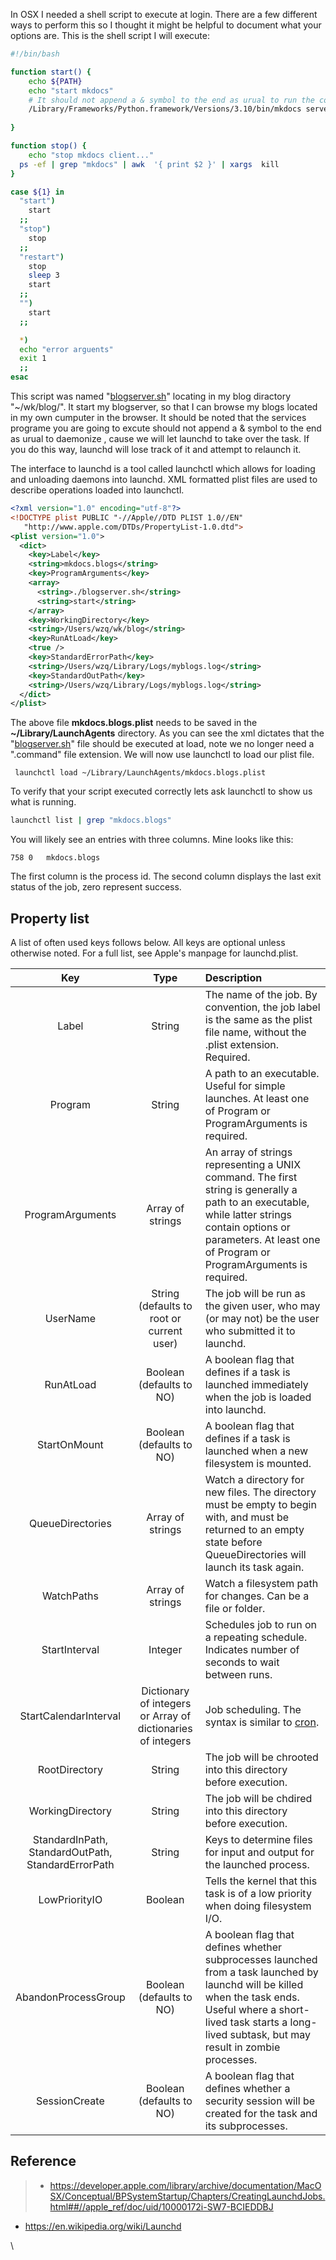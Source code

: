In OSX I needed a shell script to execute at login. There are a few different ways to perform this so I thought it might be helpful to document what your options are. This is the shell script I will execute:

```bash
#!/bin/bash

function start() {
	echo ${PATH}
	echo "start mkdocs"
	# It should not append a & symbol to the end as urual to run the command in the background, cause we will let launch to take over the task.
	/Library/Frameworks/Python.framework/Versions/3.10/bin/mkdocs serve 
	 
}

function stop() {
	echo "stop mkdocs client..."
  ps -ef | grep "mkdocs" | awk  '{ print $2 }' | xargs  kill 
}

case ${1} in
  "start")
	start
  ;;
  "stop")
 	stop	
  ;;
  "restart")
	stop
	sleep 3
	start
  ;;
  "")
	start	
  ;;

  *)
  echo "error arguents"
  exit 1
  ;;
esac
```

This script  was named "[blogserver.sh](http://blogserver.sh)" locating in my blog diractory "\~/wk/blog/". It start my blogserver, so that I can browse my blogs located in my own cumputer in the browser. It should be noted that the services programe you are going to excute should not append a & symbol to the end as urual to daemonize , cause we will let launchd to take over the task. If you do this way, launchd will lose track of it and attempt to relaunch it.

The interface to launchd is a tool called launchctl which allows for loading and unloading daemons into launchd. XML formatted plist files are used to describe operations loaded into launchctl.

```xml
<?xml version="1.0" encoding="utf-8"?>
<!DOCTYPE plist PUBLIC "-//Apple//DTD PLIST 1.0//EN"
   "http://www.apple.com/DTDs/PropertyList-1.0.dtd">
<plist version="1.0">
  <dict>
    <key>Label</key>
    <string>mkdocs.blogs</string>
    <key>ProgramArguments</key>
    <array>
      <string>./blogserver.sh</string>
      <string>start</string>
    </array>
    <key>WorkingDirectory</key>
    <string>/Users/wzq/wk/blog</string>
    <key>RunAtLoad</key>
    <true />
    <key>StandardErrorPath</key>
    <string>/Users/wzq/Library/Logs/myblogs.log</string>
    <key>StandardOutPath</key>
    <string>/Users/wzq/Library/Logs/myblogs.log</string>
  </dict>
</plist>
```

The above file **mkdocs.blogs.plist** needs to be saved in the **~/Library/LaunchAgents** directory. As you can see the xml dictates that the "[blogserver.sh](http://blogserver.sh)" file should be executed at load, note we no longer need a ".command" file extension. We will now use launchctl to load our plist file.

```
 launchctl load ~/Library/LaunchAgents/mkdocs.blogs.plist
```

To verify that your script executed correctly lets ask launchctl to show us what is running.

```bash
launchctl list | grep "mkdocs.blogs"
```

You will likely see an entries with three columns. Mine looks like this:

```
758	0	mkdocs.blogs
```

The first column is the process id. The second column displays the last exit status of the job, zero represent success.

## Property list

A list of often used keys follows below. All keys are optional unless otherwise noted. For a full list, see Apple's manpage for launchd.plist.

| Key | Type | Description |
|:---:|:---:|:---|
| Label | String | The name of the job. By convention, the job label is the same as the plist file name, without the .plist extension. Required. |
| Program | String | A path to an executable. Useful for simple launches. At least one of Program or ProgramArguments is required. |
| ProgramArguments | Array of strings | An array of strings representing a UNIX command. The first string is generally a path to an executable, while latter strings contain options or parameters. At least one of Program or ProgramArguments is required. |
| UserName | String <br>(defaults to root or current user) | The job will be run as the given user, who may (or may not) be the user who submitted it to launchd. |
| RunAtLoad | Boolean <br> (defaults to NO) | A boolean flag that defines if a task is launched immediately when the job is loaded into launchd. |
| StartOnMount | Boolean<br> (defaults to NO) | A boolean flag that defines if a task is launched when a new filesystem is mounted. |
| QueueDirectories | Array of strings | Watch a directory for new files. The directory must be empty to begin with, and must be returned to an empty state before QueueDirectories will launch its task again. |
| WatchPaths | Array of strings | Watch a filesystem path for changes. Can be a file or folder. |
| StartInterval | Integer | Schedules job to run on a repeating schedule. Indicates number of seconds to wait between runs. |
| StartCalendarInterval | Dictionary of integers or Array of dictionaries of integers | Job scheduling. The syntax is similar to [cron](https://en.wikipedia.org/wiki/Cron). |
| RootDirectory | String | The job will be chrooted into this directory before execution. |
| WorkingDirectory | String | The job will be chdired into this directory before execution. |
| StandardInPath,<br>StandardOutPath,<br>StandardErrorPath | String | Keys to determine files for input and output for the launched process. |
| LowPriorityIO | Boolean | Tells the kernel that this task is of a low priority when doing filesystem I/O. |
| AbandonProcessGroup | Boolean <br>(defaults to NO) | A boolean flag that defines whether subprocesses launched from a task launched by launchd will be killed when the task ends. Useful where a short-lived task starts a long-lived subtask, but may result in zombie processes. |
| SessionCreate | Boolean<br>(defaults to NO) | A boolean flag that defines whether a security session will be created for the task and its subprocesses. |

## Reference

> * <https://developer.apple.com/library/archive/documentation/MacOSX/Conceptual/BPSystemStartup/Chapters/CreatingLaunchdJobs.html##//apple_ref/doc/uid/10000172i-SW7-BCIEDDBJ>

* <https://en.wikipedia.org/wiki/Launchd>

\
